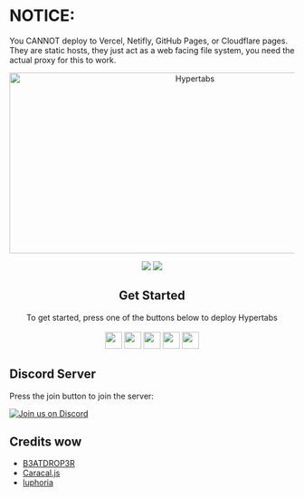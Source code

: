 <!-- Notice for idiots -->
# NOTICE: 

You CANNOT deploy to Vercel, Netifly, GitHub Pages, or Cloudflare pages. They are static hosts, they just act as a web facing file system, you need the actual proxy for this to work.

<!--
                                _     _                     _       _   _          _                               _    
     /\                        | |   | |                   | |     | \ | |        | |                             | |   
    /  \     _ __ ___     ___  | |_  | |__    _   _   ___  | |_    |  \| |   ___  | |_  __      __   ___    _ __  | | __
   / /\ \   | '_ ` _ \   / _ \ | __| | '_ \  | | | | / __| | __|   | . ` |  / _ \ | __| \ \ /\ / /  / _ \  | '__| | |/ /
  / ____ \  | | | | | | |  __/ | |_  | | | | | |_| | \__ \ | |_    | |\  | |  __/ | |_   \ V  V /  | (_) | | |    |   < 
 /_/    \_\ |_| |_| |_|  \___|  \__| |_| |_|  \__, | |___/  \__|   |_| \_|  \___|  \__|   \_/\_/    \___/  |_|    |_|\_\
                                               __/ |                                                                    
                                              |___/                                                                     
-->
<!-- The font is called Big, if you are wondering -->
<div align="center">
         
<img src="https://socialify.git.ci/amethystnetwork-dev/Hypertabs/image?font=Inter&forks=1&issues=1&logo=https%3A%2F%2Fraw.githubusercontent.com%2Famethystnetwork-dev%2FHypertabs%2Fmain%2Fstatic%2Ficon.png&name=1&owner=1&pattern=Solid&stargazers=1&theme=Light" alt="Hypertabs" width="640" height="320" />

<a href="" alt="Made with NodeJS"><img src="https://img.shields.io/badge/Made%20with-Node.JS-6DA55F?style=for-the-badge&logo=node.js&logoColor=white"></a> 
<a href="https://github.com/amethystnetwork-dev/Hypertabs/graphs/contributors/" alt=""><img src="https://img.shields.io/github/contributors/amethystnetwork-dev/Hypertabs?style=for-the-badge"></a>

</div>

<div align="center">
    <h2>Get Started</h2>
    <a>To get started, press one of the buttons below to deploy Hypertabs</a>
    <br>
    <br>
    <a href="https://app.cyclic.sh/api/app/deploy/amethystnetwork-dev/Hypertabs"><img height="30px" src="https://img.shields.io/badge/cyclic-2e59c7.svg?style=for-the-badge&logo=cyclic&logoColor=white"><img></a>
    <a href="https://render.com/deploy?repo=https://github.com/amethystnetwork-dev/Hypertabs"><img height="30px" src="https://img.shields.io/badge/render-4f65f1.svg?style=for-the-badge&logo=render&logoColor=46e3b7"><img></a>
    <a href="https://amethystnetwork-dev.github.io/utils/deploy/heroku?repo=Hypertabs"><img height="30px" src="https://img.shields.io/badge/heroku-%23430098.svg?style=for-the-badge&logo=heroku&logoColor=white"><img></a>
    <a href="https://amethystnetwork-dev.github.io/docs/about-replit?repo=Hypertabs"><img height="30px" src="https://amethystnetwork-dev.github.io/assets/replit.svg"><img></a>
    <a href="https://railway.app/new/template/EBnCyy?referralCode=8zUUBB"><img height="30px" src="https://img.shields.io/badge/Railway-%234f0599.svg?style=for-the-badge&logo=railway&logoColor=white"><img></a>
</div>

## Discord Server

Press the join button to join the server:

[![Join us on Discord](https://invidget.switchblade.xyz/fzrmxgu2NR?theme=light)](https://discord.gg/fzrmxgu2NR)

## Credits wow
 
- [B3ATDROP3R](https://github.com/B3ATDROP3R)
- [Caracal.js](https://github.com/caracal-js)
- [luphoria](https://github.com/luphoria)
